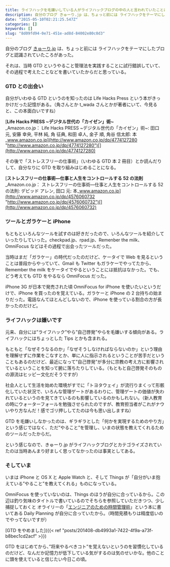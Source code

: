 ```yaml
---
title: ライフハックを毛嫌いしている人がライフハックブログの中の人と言われていたことについて
description: 自分のブログ きゅーり.jp は、ちょっと前には ライフハックをテーマにしたブログと認識されていたころがあった。
date: "2015-05-10T02:21:25.547Z"
categories: []
keywords: []
slug: "8d09fd94-0e71-451e-ad8d-84002e80c0d3"
---
```


自分のブログ [きゅーり.jp](http://blog.qli.jp/) は、ちょっと前には ライフハックをテーマにしたブログと認識されていたころがあった。

それは、当時 GTD というやること管理法を実践することに試行錯誤していて、その過程で考えたことなどを書いていたからだと思っている。

### GTD との出会い

自分がいわゆる GTD というのを知ったのは Life Hacks Press という本がきっかけだった記憶がある。（角さんとか t_wada さんとかが著者にいて、今見ると、この本面白いですね）

[**Life Hacks PRESS ~デジタル世代の「カイゼン」術~**  
\_Amazon.co.jp： Life Hacks PRESS ~デジタル世代の「カイゼン」術~: 田口 元, 安藤 幸央, 平林 純, 角 征典, 和田 卓人, 金子 順, 角谷 信太郎: 本\_www.amazon.co.jp](http://www.amazon.co.jp/dp/4774127280 "http://www.amazon.co.jp/dp/4774127280")[](http://www.amazon.co.jp/dp/4774127280)

その後で「ストレスフリーの仕事術」（いわゆる GTD 本 2 冊目）とか読んだりして、自分なりに GTD を取り組みはじめることになる。

[**ストレスフリーの仕事術―仕事と人生をコントロールする 52 の法則**  
\_Amazon.co.jp： ストレスフリーの仕事術―仕事と人生をコントロールする 52 の法則: デビッド アレン, 田口 元: 本\_www.amazon.co.jp](http://www.amazon.co.jp/dp/4576060732 "http://www.amazon.co.jp/dp/4576060732")[](http://www.amazon.co.jp/dp/4576060732)

### ツールとガラケーと iPhone

もともといろんなツールを試すのは好きだったので、いろんなツールを紹介していったりしていった。checkpad.jp、rpad.jp、Remenber the milk、OmniFocus などはその過程で出会ったツールだった。

当時はまだ「ガラケー」の時代だったのだけど、ケータイで Web を見るということは普段からやっていて、Gmail も Twitter もガラケーでやってたから、Remember the milk をケータイでやるということには抵抗はなかった。でも、どう考えても GTD をやるなら OmniFocus だった。

iPhone 3G が日本で発売された頃 OmniFocus for iPhone を使いたいというだけで、iPhone を買ったのを覚えている。ガラケーと iPhone の 2 台持ちの始まりだった。電話なんてほとんどしないので、iPhone を使っている割合の方が長かったのだけど。

### ライフハックは嫌いです

元来、自分には”ライフハック”やら”自己啓発”やらを毛嫌いする傾向がある。ライフハックにはちょっとした Tips とかも含まれる。

もともと「なぜそうなるのか」「なぜそうしなければならないのか」という理由を理解せずに作業をこなすとか、単に人に指示されるということが苦手だということもあるのだけど、最近になって”自己啓発”が多分に宗教の考え方に影響されているということを知って腑に落ちたりしている。（もともと自己啓発そのものの源流はヒッピー文化だそうですが）

社会人として生活を始めた環境がすでに「トヨタウェイ」が流行りまくって形骸化していた状況で、いろんな管理ゲートがあるわりに、管理ゲートの価値が失われているというのを見てきているのも影響しているのかもしれない。（新人教育の時にウォーターフォールを勉強させられたのですが、教育担当者がこれがナウいやり方なんだ！感でゴリ押ししてたのは今も思い出しますね）

GTD を毛嫌いしなかったのは、ギラギラとした「何かを実現するためのやり方」という感じではなく、ただ”やること”を管理し、いまの状態を教えてくれるためのツールだったからだ。

という感じなので、きゅーり.jp がライフハックブログとカテゴライズされていたのは当時あんまり好ましく思ってなかったのは事実としてある。

### そしていま

いまは iPhone と OS X と Apple Watch と、そして Things が「自分がいま抱えている”やること”を教えてくれる」ものになっている。

OmniFocus を使っていないのは、Things のほうが自分に合っているから。この辺は釣り気味のタイトルで書いているのでそちらを参照していただきつつ、少し捕捉しておくと オライリーの「[エンジニアのための時間管理術](http://www.amazon.co.jp/dp/4873113075)」という本に書いてある Daily Planning が自分に合っていたから。（時間見積もりは精度低いのでやってないですが）

[GTD をやめました]({{< ref "posts/201408-db4993a1-7422-4f9a-a73f-b8bec1cd2acf" >}})

GTD をはじめてから、”将来やるべきコト”を覚えないというのを習慣化しているのだけど、なんだか記憶力が低下している気がするのは気のせいかな。他のことに頭を使えていると信じたい今日この頃。
